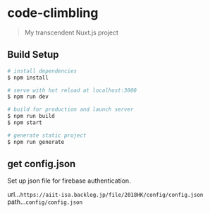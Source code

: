 # code-climbling

> My transcendent Nuxt.js project

## Build Setup

``` bash
# install dependencies
$ npm install

# serve with hot reload at localhost:3000
$ npm run dev

# build for production and launch server
$ npm run build
$ npm start

# generate static project
$ npm run generate
```

## get config.json
Set up json file for firebase authentication.

url...`https://aiit-isa.backlog.jp/file/2018HK/config/config.json`  
path...`config/config.json`
